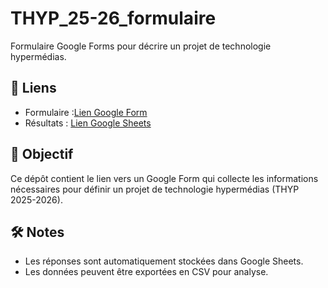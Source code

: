 # THYP_25-26_formulaire

Formulaire Google Forms pour décrire un projet de technologie hypermédias.

## 📌 Liens

- Formulaire :[Lien Google Form](https://forms.gle/xn75ezMgWPH2jMib9)
- Résultats : [Lien Google Sheets](https://docs.google.com/spreadsheets/d/1Di4YCJD0QKOvJcUXt5vJ0h-b-fSLpPmtMLRiTljvb6E/edit?usp=sharing)

## 🎯 Objectif
Ce dépôt contient le lien vers un Google Form qui collecte les informations nécessaires pour définir un projet de technologie hypermédias (THYP 2025-2026).

## 🛠️ Notes
- Les réponses sont automatiquement stockées dans Google Sheets.
- Les données peuvent être exportées en CSV pour analyse.
